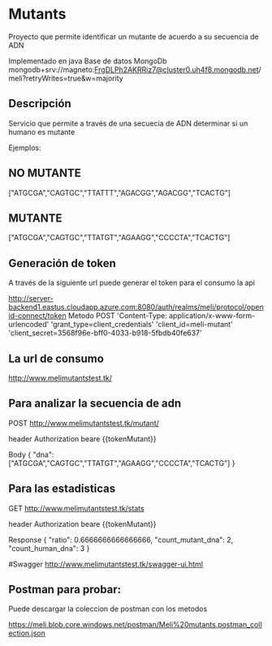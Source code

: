 # Mutants

Proyecto que permite identificar un mutante de acuerdo a su secuencia de ADN

Implementado en java 
Base de datos MongoDb
mongodb+srv://magneto:FrgDLPh2AKRRiz7@cluster0.uh4f8.mongodb.net/meli?retryWrites=true&w=majority

## Descripción
Servicio que permite a través de una secuecia de ADN determinar si un humano es mutante


Ejemplos:

## NO MUTANTE


["ATGCGA","CAGTGC","TTATTT","AGACGG","AGACGG","TCACTG"]

## MUTANTE

["ATGCGA","CAGTGC","TTATGT","AGAAGG","CCCCTA","TCACTG"]

## Generación de token
A través de la siguiente url puede generar el token para el consumo la api

http://server-backend1.eastus.cloudapp.azure.com:8080/auth/realms/meli/protocol/openid-connect/token
Metodo POST
'Content-Type: application/x-www-form-urlencoded'
'grant_type=client_credentials'
'client_id=meli-mutant'
'client_secret=3568f96e-bff0-4033-b918-5fbdb40fe637'

## La url de consumo
http://www.melimutantstest.tk/

## Para analizar la secuencia de adn

POST 
http://www.melimutantstest.tk/mutant/

header Authorization beare  {{tokenMutant}}

Body
{
  "dna": ["ATGCGA","CAGTGC","TTATGT","AGAAGG","CCCCTA","TCACTG"]
}

## Para las estadisticas

GET
http://www.melimutantstest.tk/stats

header Authorization beare  {{tokenMutant}}

Response
{
    "ratio": 0.6666666666666666,
    "count_mutant_dna": 2,
    "count_human_dna": 3
}

#Swagger
http://www.melimutantstest.tk/swagger-ui.html

## Postman para probar:
Puede descargar la coleccion de postman con los metodos 

https://meli.blob.core.windows.net/postman/Meli%20mutants.postman_collection.json




